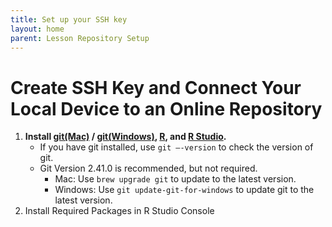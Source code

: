 ```yaml
---
title: Set up your SSH key
layout: home
parent: Lesson Repository Setup
---
```


# Create SSH Key and Connect Your Local Device to an Online Repository
1. **Install [git(Mac)](https://carpentries.github.io/workshop-template/#shell-windows) / [git(Windows)](https://carpentries.github.io/workshop-template/#shell-windows), [R](https://carpentries.github.io/workshop-template/#shell-windows), and [R Studio](https://posit.co/download/rstudio-desktop/#download).**
    - If you have git installed, use `git –-version` to check the version of git. 
    - Git Version 2.41.0 is recommended, but not required.
        - Mac: Use `brew upgrade git` to update to the latest version.
        - Windows: Use `git update-git-for-windows` to update git to the latest version.
1. Install Required Packages in R Studio Console
